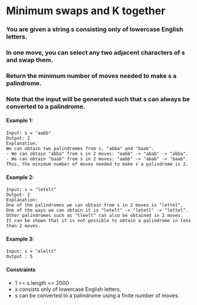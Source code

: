 # Minimum swaps and K together

### You are given a string s consisting only of lowercase English letters.
### In one move, you can select any two adjacent characters of s and swap them.
### Return the minimum number of moves needed to make s a palindrome.
### Note that the input will be generated such that s can always be converted to a palindrome.
 

#### Example 1:

    Input: s = "aabb"
    Output: 2
    Explanation:
    We can obtain two palindromes from s, "abba" and "baab". 
    - We can obtain "abba" from s in 2 moves: "aabb" -> "abab" -> "abba".
    - We can obtain "baab" from s in 2 moves: "aabb" -> "abab" -> "baab".
    Thus, the minimum number of moves needed to make s a palindrome is 2.

#### Example 2:

    Input: s = "letelt"
    Output: 2
    Explanation:
    One of the palindromes we can obtain from s in 2 moves is "lettel".
    One of the ways we can obtain it is "letelt" -> "letetl" -> "lettel".
    Other palindromes such as "tleelt" can also be obtained in 2 moves.
    It can be shown that it is not possible to obtain a palindrome in less than 2 moves.

#### Example 3:

    Input: s = "eleltt"
    Output : 5

#### Constraints

- 1 <= s.length <= 2000
- s consists only of lowercase English letters.
- s can be converted to a palindrome using a finite number of moves.



